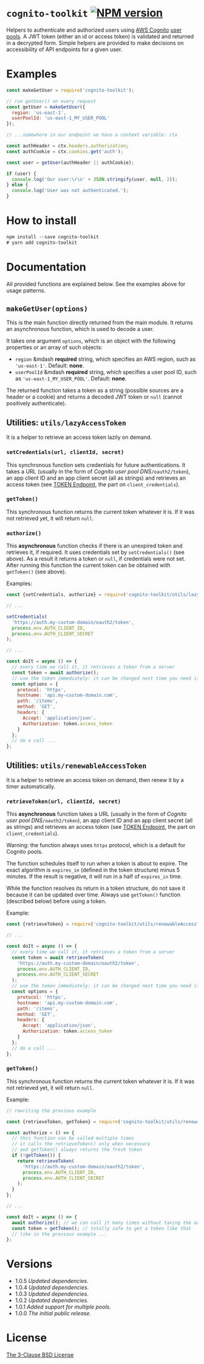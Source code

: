 # `cognito-toolkit` [![NPM version][npm-img]][npm-url]

[npm-img]: https://img.shields.io/npm/v/cognito-toolkit.svg
[npm-url]: https://npmjs.org/package/cognito-toolkit


Helpers to authenticate and authorized users using [AWS Cognito](https://aws.amazon.com/cognito/)
[user pools](https://docs.aws.amazon.com/cognito/latest/developerguide/cognito-user-identity-pools.html).
A JWT token (either an id or access token) is validated and returned in a decrypted form.
Simple helpers are provided to make decisions on accessibility of API endpoints for a given user.

# Examples

```js
const makeGetUser = require('cognito-toolkit');

// run getUser() on every request
const getUser = makeGetUser({
  region: 'us-east-1',
  userPoolId: 'us-east-1_MY_USER_POOL'
});

// ...somewhere in our endpoint we have a context variable: ctx

const authHeader = ctx.headers.authorization;
const authCookie = ctx.cookies.get('auth');

const user = getUser(authHeader || authCookie);

if (user) {
  console.log('Our user:\r\n' + JSON.stringify(user, null, 2));
} else {
  console.log('User was not authenticated.');
}
```

# How to install

```txt
npm install --save cognito-toolkit
# yarn add cognito-toolkit
```

# Documentation

All provided functions are explained below. See the examples above for usage patterns.

## `makeGetUser(options)`

This is the main function directly returned from the main module. It returns an asynchronous function, which is used to decode a user.

It takes one argument `options`, which is an object with the following properties or an array of such objects:

* `region` &mdash **required** string, which specifies an AWS region, such as `'us-east-1'`. Default: **none**.
* `userPoolId` &mdash **required** string, which specifies a user pool ID, such as `'us-east-1_MY_USER_POOL'`. Default: **none**.

The returned function takes a token as a string (possible sources are a header or a cookie) and returns a decoded JWT token or `null` (cannot positively authenticate).

## Utilities: `utils/lazyAccessToken`

It is a helper to retrieve an access token lazily on demand.

### `setCredentials(url, clientId, secret)`

This synchronous function sets credentials for future authentications. It takes a URL (usually in the form of *Cognito user pool DNS*`/oauth2/token`),
an app client ID and an app client secret (all as strings) and retrieves an access token
(see [TOKEN Endpoint](https://docs.aws.amazon.com/cognito/latest/developerguide/token-endpoint.html), the part on `client_credentials`).

### `getToken()`

This synchronous function returns the current token whatever it is. If it was not retrieved yet, it will return `null`.

### `authorize()`

This **asynchronous** function checks if there is an unexpired token and retrieves it, if required. It uses credentials set by `setCredentials()` (see above).
As a result it returns a token or `null`, if credentials were not set. After running this function the current token can be obtained with `getToken()` (see above).

Examples:

```js
const {setCredentials, authorize} = require('cognito-toolkit/utils/lazyAccessToken');

// ...

setCredentials(
  'https://auth.my-custom-domain/oauth2/token',
  process.env.AUTH_CLIENT_ID,
  process.env.AUTH_CLIENT_SECRET
);

// ...

const doIt = async () => {
  // every time we call it, it retrieves a token from a server
  const token = await authorize();
  // use the token immediately: it can be changed next time you need it
  const options = {
    protocol: 'https',
    hostname: 'api.my-custom-domain.com',
    path: '/items',
    method: 'GET',
    headers: {
      Accept: 'application/json',
      Authorization: token.access_token
    }
  };
  // do a call ...
};
```

## Utilities: `utils/renewableAccessToken`

It is a helper to retrieve an access token on demand, then renew it by a timer automatically.

### `retrieveToken(url, clientId, secret)`

This **asynchronous** function takes a URL (usually in the form of *Cognito user pool DNS*`/oauth2/token`), an app client ID and an app client secret (all as strings)
and retrieves an access token (see [TOKEN Endpoint](https://docs.aws.amazon.com/cognito/latest/developerguide/token-endpoint.html), the part on `client_credentials`).

Warning: the function always uses `https` protocol, which is a default for Cognito pools.

The function schedules itself to run when a token is about to expire. The exact algorithm is `expires_in` (defined in the token structure) minus 5 minutes.
If the result is negative, it will run in a half of `expires_in` time.

While the function resolves its return in a token structure, do not save it because it can be updated over time. Always use `getToken()` function (described below) before using a token.

Example:

```js
const {retrieveToken} = require('cognito-toolkit/utils/renewableAccessToken');

// ...

const doIt = async () => {
  // every time we call it, it retrieves a token from a server
  const token = await retrieveToken(
    'https://auth.my-custom-domain/oauth2/token',
    process.env.AUTH_CLIENT_ID,
    process.env.AUTH_CLIENT_SECRET
  );
  // use the token immediately: it can be changed next time you need it
  const options = {
    protocol: 'https',
    hostname: 'api.my-custom-domain.com',
    path: '/items',
    method: 'GET',
    headers: {
      Accept: 'application/json',
      Authorization: token.access_token
    }
  };
  // do a call ...
};
```

### `getToken()`

This synchronous function returns the current token whatever it is. If it was not retrieved yet, it will return `null`.

Example:

```js
// rewriting the previous example

const {retrieveToken, getToken} = require('cognito-toolkit/utils/renewableAccessToken');

const authorize = () => {
  // this function can be called multiple times
  // it calls the retrieveToken() only when necessary
  // and getToken() always returns the fresh token
  if (!getToken()) {
    return retrieveToken(
      'https://auth.my-custom-domain/oauth2/token',
      process.env.AUTH_CLIENT_ID,
      process.env.AUTH_CLIENT_SECRET
    );
  }
};

// ...

const doIt = async () => {
  await authorize(); // we can call it many times without taxing the auth system
  const token = getToken(); // totally safe to get a token like that
  // like in the previous example ...
};
```

# Versions

- 1.0.5 *Updated dependencies.*
- 1.0.4 *Updated dependencies.*
- 1.0.3 *Updated dependencies.*
- 1.0.2 *Updated dependencies.*
- 1.0.1 *Added support for multiple pools.*
- 1.0.0 *The initial public release.*

# License

[The 3-Clause BSD License](https://opensource.org/licenses/BSD-3-Clause)
